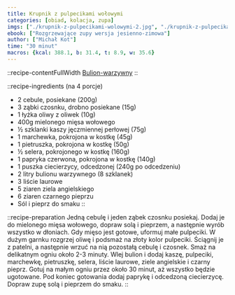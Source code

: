 ```yaml
---
title: Krupnik z pulpecikami wołowymi
categories: [obiad, kolacja, zupa]
imgs: ["./krupnik-z-pulpecikami-wolowymi-2.jpg", "./krupnik-z-pulpecikami-wolowymi-1.jpg"]
ebook: ["Rozgrzewające zupy wersja jesienno-zimowa"]
author: ["Michał Kot"]
time: "30 minut"
macros: {kcal: 388.1, b: 31.4, t: 8.9, w: 35.6}
---
```


::recipe-contentFullWidth
[Bulion-warzywny](/bulion-warzywny)
::


::recipe-ingredients
 (na 4 porcje)
- 2 cebule, posiekane (200g)
- 3 ząbki czosnku, drobno posiekane (15g)
- 1 łyżka oliwy z oliwek (10g)
- 400g mielonego mięsa wołowego
- ½ szklanki kaszy jęczmiennej perłowej (75g)
- 1 marchewka, pokrojona w kostkę (45g)
- 1 pietruszka, pokrojona w kostkę (50g)
- ½ selera, pokrojonego w kostkę (160g)
- 1 papryka czerwona, pokrojona w kostkę (140g)
- 1 puszka ciecierzycy, odcedzonej (240g po odcedzeniu)
- 2 litry bulionu warzywnego (8 szklanek)
- 3 liście laurowe
- 5 ziaren ziela angielskiego
- 6 ziaren czarnego pieprzu
- Sól i pieprz do smaku
::

::recipe-preparation
Jedną cebulę i jeden ząbek czosnku posiekaj. Dodaj je do mielonego mięsa wołowego, dopraw solą i pieprzem, a następnie wyrób wszystko w dłoniach. Gdy mięso jest gotowe, uformuj małe pulpeciki. W dużym garnku rozgrzej oliwę i podsmaż na złoty kolor pulpeciki. Ściągnij je z patelni, a następnie wrzuć na nią pozostałą cebulę i czosnek. Smaż na delikatnym ogniu około 2-3 minuty. Wlej bulion i dodaj kaszę, pulpeciki, marchewkę, pietruszkę, selera, liście laurowe, ziele angielskie i czarny pieprz. Gotuj na małym ogniu przez około 30 minut, aż wszystko będzie ugotowane. Pod koniec gotowania dodaj paprykę i odcedzoną ciecierzycę. Dopraw zupę solą i pieprzem do smaku.
::
